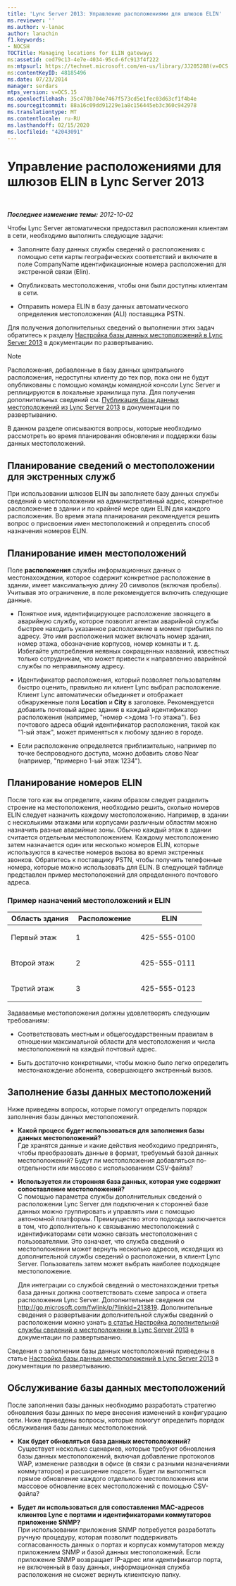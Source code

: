 ```yaml
---
title: 'Lync Server 2013: Управление расположениями для шлюзов ELIN'
ms.reviewer: ''
ms.author: v-lanac
author: lanachin
f1.keywords:
- NOCSH
TOCTitle: Managing locations for ELIN gateways
ms:assetid: ced79c13-4e7e-4034-95cd-6fc913f4f222
ms:mtpsurl: https://technet.microsoft.com/en-us/library/JJ205288(v=OCS.15)
ms:contentKeyID: 48185496
ms.date: 07/23/2014
manager: serdars
mtps_version: v=OCS.15
ms.openlocfilehash: 35c470b704e7467f573cd5e1fec03d63cf1f4b4e
ms.sourcegitcommit: 88a16c09dd91229e1a8c156445eb3c360c942978
ms.translationtype: MT
ms.contentlocale: ru-RU
ms.lasthandoff: 02/15/2020
ms.locfileid: "42043091"
---
```

<div data-xmlns="http://www.w3.org/1999/xhtml">

<div class="topic" data-xmlns="http://www.w3.org/1999/xhtml" data-msxsl="urn:schemas-microsoft-com:xslt" data-cs="http://msdn.microsoft.com/">

<div data-asp="http://msdn2.microsoft.com/asp">

# <a name="managing-locations-for-elin-gateways-in-lync-server-2013"></a>Управление расположениями для шлюзов ELIN в Lync Server 2013

</div>

<div id="mainSection">

<div id="mainBody">

<span> </span>

_**Последнее изменение темы:** 2012-10-02_

Чтобы Lync Server автоматически предоставил расположения клиентам в сети, необходимо выполнить следующие задачи:

  - Заполните базу данных службы сведений о расположениях с помощью сети карты географических соответствий и включите в поле CompanyName идентификационные номера расположения для экстренной связи (Elin).

  - Опубликовать местоположения, чтобы они были доступны клиентам в сети.

  - Отправить номера ELIN в базу данных автоматического определения местоположения (ALI) поставщика PSTN.

Для получения дополнительных сведений о выполнении этих задач обратитесь к разделу [Настройка базы данных местоположений в Lync Server 2013](lync-server-2013-configure-the-location-database.md) в документации по развертыванию.

<div>


> [!NOTE]  
> Расположения, добавленные в базу данных центрального расположения, недоступны клиенту до тех пор, пока они не будут опубликованы с помощью команды командной консоли Lync Server и реплицируются в локальные хранилища пула. Для получения дополнительных сведений см. <A href="lync-server-2013-publish-the-location-database.md">Публикация базы данных местоположений из Lync Server 2013</A> в документации по развертыванию.



</div>

В данном разделе описываются вопросы, которые необходимо рассмотреть во время планирования обновления и поддержки базы данных местоположений.

<div>

## <a name="planning-emergency-locations"></a>Планирование сведений о местоположении для экстренных служб

При использовании шлюзов ELIN вы заполняете базу данных службы сведений о местоположении на административный адрес, конкретное расположение в здании и по крайней мере один ELIN для каждого расположения. Во время этапа планирования рекомендуется решить вопрос о присвоении имен местоположений и определить способ назначения номеров ELIN.

<div>

## <a name="planning-location-names"></a>Планирование имен местоположений

Поле **расположения** службы информационных данных о местонахождении, которое содержит конкретное расположение в здании, имеет максимальную длину 20 символов (включая пробелы). Учитывая это ограничение, в поле рекомендуется включить следующие данные.

  - Понятное имя, идентифицирующее расположение звонящего в аварийную службу, которое позволит агентам аварийной службы быстрее находить указанное расположение в момент прибытия по адресу. Это имя расположения может включать номер здания, номер этажа, обозначение корпусов, номер комнаты и т. д. Избегайте употребления неявных сокращенных названий, известных только сотрудникам, что может привести к направлению аварийной службы по неправильному адресу.

  - Идентификатор расположения, который позволяет пользователям быстро оценить, правильно ли клиент Lync выбрал расположение. Клиент Lync автоматически объединяет и отображает обнаруженные поля **Location** и **City** в заголовке. Рекомендуется добавить почтовый адрес здания в каждый идентификатор расположения (например, "номер \<\>дома 1-го этажа"). Без почтового адреса общий идентификатор расположения, такой как "1-ый этаж", может применяться к любому зданию в городе.

  - Если расположение определяется приблизительно, например по точке беспроводного доступа, можно добавить слово  Near (например, "примерно 1-ый этаж 1234").

</div>

<div>

## <a name="planning-elins"></a>Планирование номеров ELIN

После того как вы определите, каким образом следует разделить строение на местоположения, необходимо решить, сколько номеров ELIN следует назначить каждому местоположению. Например, в здании с несколькими этажами или корпусами различным областям можно назначить разные аварийные зоны. Обычно каждый этаж в здании считается отдельным местоположением. Каждому местоположению затем назначается один или несколько номеров ELIN, которые используются в качестве номеров вызова во время экстренных звонков. Обратитесь к поставщику PSTN, чтобы получить телефонные номера, которые можно использовать для ELIN. В следующей таблице представлен пример местоположений для определенного почтового адреса.

### <a name="sample-location-and-elin-assignments"></a>Пример назначений местоположений и ELIN

<table>
<colgroup>
<col style="width: 33%" />
<col style="width: 33%" />
<col style="width: 33%" />
</colgroup>
<thead>
<tr class="header">
<th>Область здания</th>
<th>Расположение</th>
<th>ELIN</th>
</tr>
</thead>
<tbody>
<tr class="odd">
<td><p>Первый этаж</p></td>
<td><p>1 </p></td>
<td><p>425-555-0100</p></td>
</tr>
<tr class="even">
<td><p>Второй этаж</p></td>
<td><p>2 </p></td>
<td><p>425-555-0111</p></td>
</tr>
<tr class="odd">
<td><p>Третий этаж</p></td>
<td><p>3 </p></td>
<td><p>425-555-0123</p></td>
</tr>
</tbody>
</table>


Задаваемые местоположения должны удовлетворять следующим требованиям:

  - Соответствовать местным и общегосударственным правилам в отношении максимальной области для местоположения и числа местоположений на каждый почтовый адрес.

  - Быть достаточно конкретными, чтобы можно было легко определить местонахождение абонента, совершающего экстренный вызов.

</div>

</div>

<div>

## <a name="populating-the-location-database"></a>Заполнение базы данных местоположений

Ниже приведены вопросы, которые помогут определить порядок заполнения базы данных местоположений.

  - **Какой процесс будет использоваться для заполнения базы данных местоположений?**  
    Где хранятся данные и какие действия необходимо предпринять, чтобы преобразовать данные в формат, требуемый базой данных местоположений? Будут ли местоположения добавляться по-отдельности или массово с использованием CSV-файла?

<!-- end list -->

  - **Используется ли сторонняя база данных, которая уже содержит сопоставление местоположений?**  
    С помощью параметра службы дополнительных сведений о расположении Lync Server для подключения к сторонней базе данных можно группировать и управлять ими с помощью автономной платформы. Преимущество этого подхода заключается в том, что дополнительно к связыванию местоположений с идентификаторами сети можно связать местоположения с пользователями. Это означает, что служба сведений о местоположении может вернуть несколько адресов, исходящих из дополнительной службы сведений о расположении, в клиент Lync Server. Пользователь затем может выбрать наиболее подходящее местоположение.
    
    Для интеграции со службой сведений о местонахождении третья база данных должна соответствовать схеме запроса и ответа расположения Lync Server. Дополнительные сведения см <http://go.microsoft.com/fwlink/p/?linkid=213819>. Дополнительные сведения о развертывании дополнительной службы сведений о расположении можно узнать [в статье Настройка дополнительной службы сведений о местоположении в Lync Server 2013](lync-server-2013-configure-a-secondary-location-information-service.md) в документации по развертыванию.

Сведения о заполнении базы данных местоположений приведены в статье [Настройка базы данных местоположений в Lync Server 2013](lync-server-2013-configure-the-location-database.md) в документации по развертыванию.

</div>

<div>

## <a name="maintaining-the-location-database"></a>Обслуживание базы данных местоположений

После заполнения базы данных необходимо разработать стратегию обновления базы данных по мере внесения изменений в конфигурацию сети. Ниже приведены вопросы, которые помогут определить порядок обслуживания базы данных местоположений.

  - **Как будет обновляться база данных местоположений?**  
    Существует несколько сценариев, которые требуют обновления базы данных местоположений, включая добавление протоколов WAP, изменение разводки в офисе (в связи с разными назначениями коммутаторов) и расширение подсети. Будет ли выполняться прямое обновление каждого отдельного местоположения или массовое обновление всех местоположений с помощью CSV-файла?

<!-- end list -->

  - **Будет ли использоваться для сопоставления MAC-адресов клиентов Lync с портами и идентификаторами коммутаторов приложение SNMP?**  
    При использовании приложения SNMP потребуется разработать ручную процедуру, которая позволит поддерживать согласованность данных о портах и корпусах коммутаторов между приложением SNMP и базой данных местоположений. Если приложение SNMP возвращает IP-адрес или идентификатор порта, не включенный в базу данных, информационная служба расположения не сможет вернуть клиентскую папку.

</div>

</div>

<span> </span>

</div>

</div>

</div>


